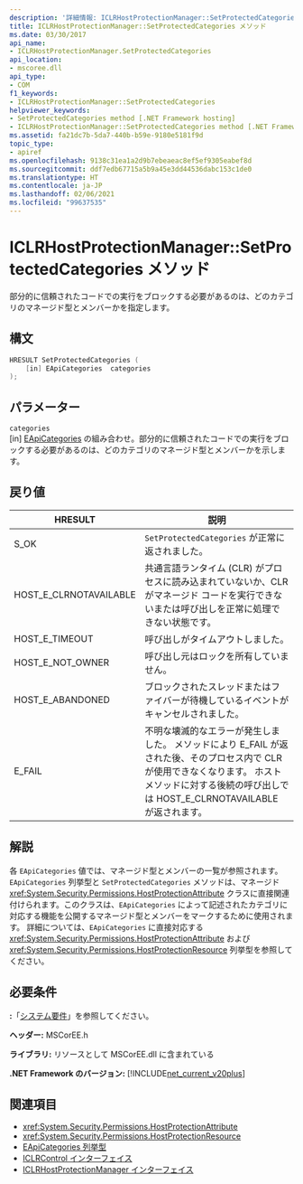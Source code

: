 ```yaml
---
description: '詳細情報: ICLRHostProtectionManager::SetProtectedCategories メソッド'
title: ICLRHostProtectionManager::SetProtectedCategories メソッド
ms.date: 03/30/2017
api_name:
- ICLRHostProtectionManager.SetProtectedCategories
api_location:
- mscoree.dll
api_type:
- COM
f1_keywords:
- ICLRHostProtectionManager::SetProtectedCategories
helpviewer_keywords:
- SetProtectedCategories method [.NET Framework hosting]
- ICLRHostProtectionManager::SetProtectedCategories method [.NET Framework hosting]
ms.assetid: fa21dc7b-5da7-440b-b59e-9180e5181f9d
topic_type:
- apiref
ms.openlocfilehash: 9138c31ea1a2d9b7ebeaeac8ef5ef9305eabef8d
ms.sourcegitcommit: ddf7edb67715a5b9a45e3dd44536dabc153c1de0
ms.translationtype: HT
ms.contentlocale: ja-JP
ms.lasthandoff: 02/06/2021
ms.locfileid: "99637535"
---
```

# <a name="iclrhostprotectionmanagersetprotectedcategories-method"></a>ICLRHostProtectionManager::SetProtectedCategories メソッド

部分的に信頼されたコードでの実行をブロックする必要があるのは、どのカテゴリのマネージド型とメンバーかを指定します。  
  
## <a name="syntax"></a>構文  
  
```cpp  
HRESULT SetProtectedCategories (  
    [in] EApiCategories  categories  
);  
```  
  
## <a name="parameters"></a>パラメーター  

 `categories`  
 [in] [EApiCategories](eapicategories-enumeration.md) の組み合わせ。部分的に信頼されたコードでの実行をブロックする必要があるのは、どのカテゴリのマネージド型とメンバーかを示します。  
  
## <a name="return-value"></a>戻り値  
  
|HRESULT|説明|  
|-------------|-----------------|  
|S_OK|`SetProtectedCategories` が正常に返されました。|  
|HOST_E_CLRNOTAVAILABLE|共通言語ランタイム (CLR) がプロセスに読み込まれていないか、CLR がマネージド コードを実行できないまたは呼び出しを正常に処理できない状態です。|  
|HOST_E_TIMEOUT|呼び出しがタイムアウトしました。|  
|HOST_E_NOT_OWNER|呼び出し元はロックを所有していません。|  
|HOST_E_ABANDONED|ブロックされたスレッドまたはファイバーが待機しているイベントがキャンセルされました。|  
|E_FAIL|不明な壊滅的なエラーが発生しました。 メソッドにより E_FAIL が返された後、そのプロセス内で CLR が使用できなくなります。 ホスト メソッドに対する後続の呼び出しでは HOST_E_CLRNOTAVAILABLE が返されます。|  
  
## <a name="remarks"></a>解説  

 各 `EApiCategories` 値では、マネージド型とメンバーの一覧が参照されます。 `EApiCategories` 列挙型と `SetProtectedCategories` メソッドは、マネージド <xref:System.Security.Permissions.HostProtectionAttribute> クラスに直接関連付けられます。このクラスは、`EApiCategories` によって記述されたカテゴリに対応する機能を公開するマネージド型とメンバーをマークするために使用されます。 詳細については、`EApiCategories` に直接対応する <xref:System.Security.Permissions.HostProtectionAttribute> および <xref:System.Security.Permissions.HostProtectionResource> 列挙型を参照してください。  
  
## <a name="requirements"></a>必要条件  

 **:**「[システム要件](../../get-started/system-requirements.md)」を参照してください。  
  
 **ヘッダー:** MSCorEE.h  
  
 **ライブラリ:** リソースとして MSCorEE.dll に含まれている  
  
 **.NET Framework のバージョン:** [!INCLUDE[net_current_v20plus](../../../../includes/net-current-v20plus-md.md)]  
  
## <a name="see-also"></a>関連項目

- <xref:System.Security.Permissions.HostProtectionAttribute>
- <xref:System.Security.Permissions.HostProtectionResource>
- [EApiCategories 列挙型](eapicategories-enumeration.md)
- [ICLRControl インターフェイス](iclrcontrol-interface.md)
- [ICLRHostProtectionManager インターフェイス](iclrhostprotectionmanager-interface.md)
